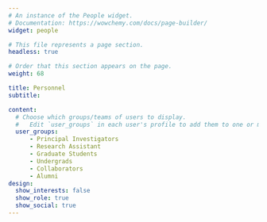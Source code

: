 ```yaml
---
# An instance of the People widget.
# Documentation: https://wowchemy.com/docs/page-builder/
widget: people

# This file represents a page section.
headless: true

# Order that this section appears on the page.
weight: 68

title: Personnel
subtitle: 

content:
  # Choose which groups/teams of users to display.
  #   Edit `user_groups` in each user's profile to add them to one or more of these groups.
  user_groups:
      - Principal Investigators
      - Research Assistant
      - Graduate Students
      - Undergrads
      - Collaborators
      - Alumni
design:
  show_interests: false
  show_role: true
  show_social: true
---
```

